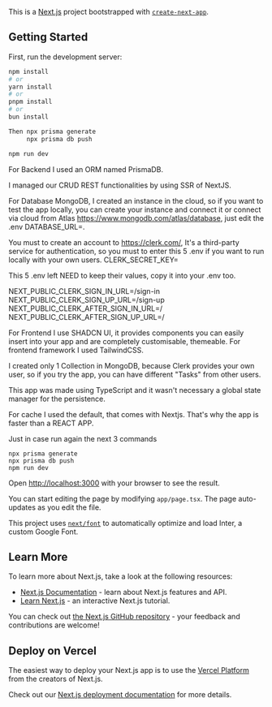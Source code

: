 This is a [Next.js](https://nextjs.org/) project bootstrapped with [`create-next-app`](https://github.com/vercel/next.js/tree/canary/packages/create-next-app).

## Getting Started

First, run the development server:

```bash
npm install
# or
yarn install
# or
pnpm install
# or
bun install

Then npx prisma generate
     npx prisma db push

npm run dev
```

For Backend I used an ORM named PrismaDB.

I managed our CRUD REST functionalities by using SSR of NextJS.

For Database MongoDB, I created an instance in the cloud, so if you want to test the app locally, you can create your instance and connect it or connect via cloud from Atlas https://www.mongodb.com/atlas/database, just edit the .env DATABASE_URL=<AND PUT HERE THE GIVEN URL HERE>.

You must to create an account to https://clerk.com/, It's a third-party service for authentication, so you must to enter this 5 .env if you want to run locally with your own users.
CLERK_SECRET_KEY=<AND PUT HERE THE GIVEN SECRET KEY>

This 5 .env left NEED to keep their values, copy it into your .env too.

NEXT_PUBLIC_CLERK_SIGN_IN_URL=/sign-in
NEXT_PUBLIC_CLERK_SIGN_UP_URL=/sign-up
NEXT_PUBLIC_CLERK_AFTER_SIGN_IN_URL=/
NEXT_PUBLIC_CLERK_AFTER_SIGN_UP_URL=/

For Frontend I use SHADCN UI, it provides components you can easily insert into your app and are completely customisable, themeable.
For frontend framework I used TailwindCSS.

I created only 1 Collection in MongoDB, because Clerk provides your own user, so if you try the app, you can have different "Tasks" from other users.

This app was made using TypeScript and it wasn't necessary a global state manager for the persistence.

For cache I used the default, that comes with Nextjs. That's why the app is faster than a REACT APP.

Just in case run again the next 3 commands
```
npx prisma generate
npx prisma db push
npm run dev
```

Open [http://localhost:3000](http://localhost:3000) with your browser to see the result.

You can start editing the page by modifying `app/page.tsx`. The page auto-updates as you edit the file.

This project uses [`next/font`](https://nextjs.org/docs/basic-features/font-optimization) to automatically optimize and load Inter, a custom Google Font.

## Learn More

To learn more about Next.js, take a look at the following resources:

- [Next.js Documentation](https://nextjs.org/docs) - learn about Next.js features and API.
- [Learn Next.js](https://nextjs.org/learn) - an interactive Next.js tutorial.

You can check out [the Next.js GitHub repository](https://github.com/vercel/next.js/) - your feedback and contributions are welcome!

## Deploy on Vercel

The easiest way to deploy your Next.js app is to use the [Vercel Platform](https://vercel.com/new?utm_medium=default-template&filter=next.js&utm_source=create-next-app&utm_campaign=create-next-app-readme) from the creators of Next.js.

Check out our [Next.js deployment documentation](https://nextjs.org/docs/deployment) for more details.
